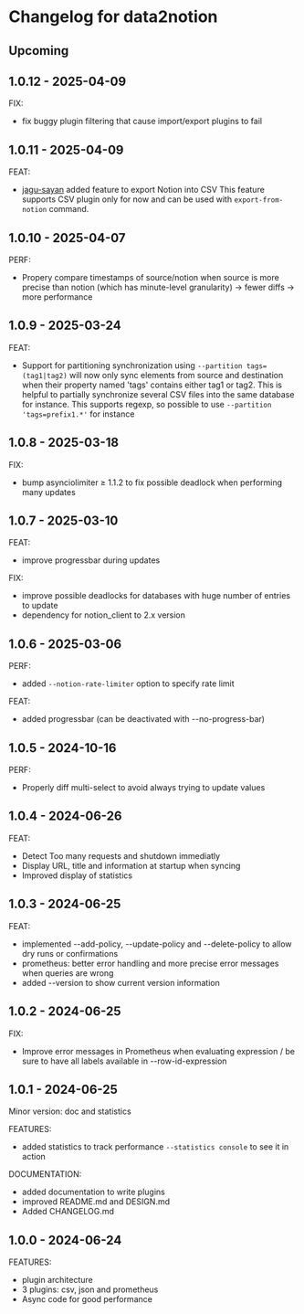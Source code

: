 # Changelog for data2notion

## Upcoming

## 1.0.12 - 2025-04-09

FIX:

- fix buggy plugin filtering that cause import/export plugins to fail

## 1.0.11 - 2025-04-09

FEAT:

- [jagu-sayan](https://github.com/jagu-sayan) added feature to export Notion into CSV
  This feature supports CSV plugin only for now and can be used with `export-from-notion` command.

## 1.0.10 - 2025-04-07

PERF:

- Propery compare timestamps of source/notion when source is more precise
  than notion (which has minute-level granularity) -> fewer diffs -> more performance  

## 1.0.9 - 2025-03-24

FEAT:

 - Support for partitioning synchronization
   using `--partition tags=(tag1|tag2)` will now only sync elements from
   source and destination when their property named 'tags' contains either tag1 or tag2.
   This is helpful to partially synchronize several CSV files into the same database for instance.
   This supports regexp, so possible to use `--partition 'tags=prefix1.*'` for instance

## 1.0.8 - 2025-03-18

FIX:

 - bump asynciolimiter ≥ 1.1.2 to fix possible deadlock when performing many updates

## 1.0.7 - 2025-03-10

FEAT:

 - improve progressbar during updates

FIX:

 - improve possible deadlocks for databases with huge number of entries to update
 - dependency for notion_client to 2.x version

## 1.0.6 - 2025-03-06

PERF:

 - added `--notion-rate-limiter` option to specify rate limit

FEAT:

 - added progressbar (can be deactivated with --no-progress-bar)

## 1.0.5 - 2024-10-16

PERF:

 - Properly diff multi-select to avoid always trying to update values

## 1.0.4 - 2024-06-26

FEAT:

 - Detect Too many requests and shutdown immediatly
 - Display URL, title and information at startup when syncing
 - Improved display of statistics

## 1.0.3 - 2024-06-25

FEAT:

 - implemented --add-policy, --update-policy and --delete-policy to allow dry runs or
   confirmations
 - prometheus: better error handling and more precise error messages when queries are wrong
 - added --version to show current version information

## 1.0.2 - 2024-06-25

FIX:

 - Improve error messages in Prometheus when evaluating expression / be sure to have
   all labels available in --row-id-expression

## 1.0.1 - 2024-06-25

Minor version: doc and statistics

FEATURES:

 - added statistics to track performance `--statistics console` to see it in action

DOCUMENTATION:

 - added documentation to write plugins
 - improved README.md and DESIGN.md
 - Added CHANGELOG.md

## 1.0.0 - 2024-06-24

FEATURES:

 - plugin architecture
 - 3 plugins: csv, json and prometheus
 - Async code for good performance
